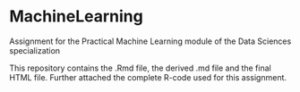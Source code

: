 # MachineLearning
Assignment for the Practical Machine Learning module of the Data Sciences specialization

This repository contains the .Rmd file, the derived .md file and the final HTML file.
Further attached the complete R-code used for this assignment.
